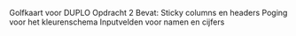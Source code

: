 Golfkaart voor DUPLO Opdracht 2
Bevat:
Sticky columns en headers
Poging voor het kleurenschema
Inputvelden voor namen en cijfers
